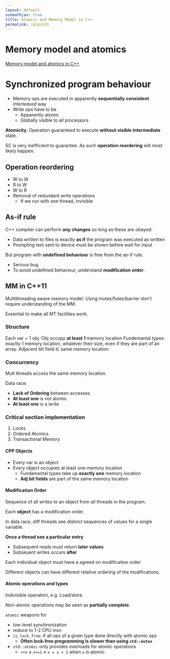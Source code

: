 ```yaml
---
layout: default
usemathjax: true
title: Atomics and Memory Model in C++
permalink: /pcp/ch3
---
```


# Memory model and atomics

[Memory model and atomics in C++](/notes-blog/pcp/ch3-1)

# Synchronized program behaviour

- Memory ops are executed in apparently **sequentially consistent** *interleaved* way
- Write ops have to be
  - Apparently atomic
  - Globally visible to all processors

**Atomicity**: Operation guaranteed to execute **without visible intermediate** state.

SC is very inefficient to guarantee. As such **operation reordering**  will most likely happen.

## Operation reordering

- W to W
- R to W
- W to R
- Removal of redundant write operations
  - If we run with one thread, invisible

## As-if rule

C++ compiler can perform **any changes** so long as these are obeyed:

- Data written to files is exactly **as if** the program was executed as written
- Prompting text sent to device must be shown before wait for input

But program with **undefined behaviour** is free from the as-if rule.

- Serious bug
- To avoid undefined behaviour, understand **modification order**.

## MM in C++11

Multithreading aware memory model: Using mutex/futex/barrier don't require understanding of the MM.

Essential to make all MT facilities work.

### Structure

Each var = 1 obj.
Obj occupy **at least 1** memory location
Fundemantal types: exactly 1 memory location, whatever their size, even if they are part of an array.
Adjacent bit field $\in$ same memory location

### Concurrency

Mult threads access the same memory location.

Data race:

- **Lack of Ordering** between accesses
- **At least one** is not atomic
- **At least one** is a write

###  Critical section implementation

1. Locks
2. Ordered Atomics
3. Transactional Memory

#### CPP Objects

- Every var is an object
- Every object occupies at least one memory location
  - Fundamental types take up **exactly one** memory location
  - **Adj bit fields** are part of the same memory location

#### Modification Order

Sequence of all writes to an object from all threads in the program.

Each **object** has a modification order.

In data race, diff threads see distinct sequences of values for a single variable.

**Once a thread see a particular entry**
- Subsequent reads must return **later values**
- Subseuent writes  occurs **after**

Each individual object must have a agreed on modification order

Different objects can have different relative ordering of the modifications.

#### Atomic operations and types

Indivisible operation, e.g. Load/store

Non-atomic operations may be seen as **partially complete**.

```atomic``` weapons for

- low-level synchronization
- reduce to 1-2 CPU insn
- `is_lock_free`: if all ops of a given type done directly with atomic ops
  - **Often lock-free programming is slower than using `std::mutex`**
- `std::atomic` only provides overloads for atomic operations
  - `++x` $\neq$ `x+=1` $\neq$ `x = x + 1` when `x` is atomic.